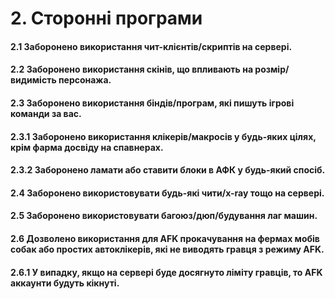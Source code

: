 # 2. Сторонні програми

#### 2.1 Заборонено використання чит-клієнтів/скриптів на сервері.

#### 2.2 Заборонено використання скінів, що впливають на розмір/видимість персонажа.

#### 2.3 Заборонено використання біндів/програм, які пишуть ігрові команди за вас.

#### 2.3.1 Заборонено використання клікерів/макросів у будь-яких цілях, крім фарма досвіду на спавнерах.

#### 2.3.2 Заборонено ламати або ставити блоки в АФК у будь-який спосіб.

#### 2.4 Заборонено використовувати будь-які чити/x-ray тощо на сервері.

#### 2.5 Заборонено використовувати багоюз/дюп/будування лаг машин.

#### 2.6 Дозволено використання для AFK прокачування на фермах мобів собак або простих автоклікерів, які не виводять гравця з режиму AFK.

#### 2.6.1 У випадку, якщо на сервері буде досягнуто ліміту гравців, то AFK аккаунти будуть кікнуті.
